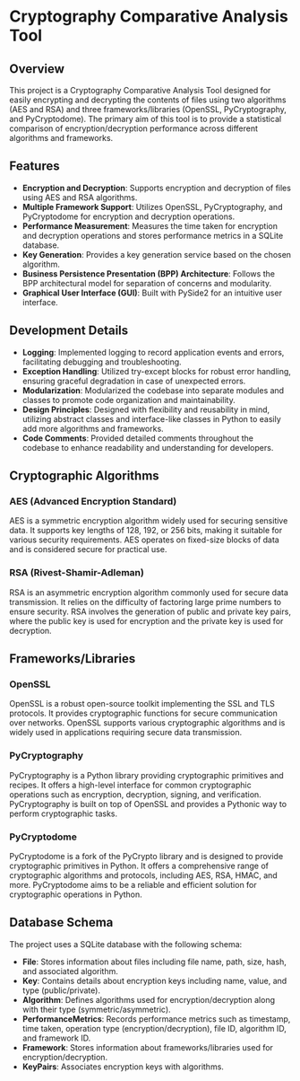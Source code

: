 # Cryptography Comparative Analysis Tool
## Overview
This project is a Cryptography Comparative Analysis Tool designed for easily encrypting and decrypting the contents of files using two algorithms (AES and RSA) and three frameworks/libraries (OpenSSL, PyCryptography, and PyCryptodome). The primary aim of this tool is to provide a statistical comparison of encryption/decryption performance across different algorithms and frameworks.

## Features
- **Encryption and Decryption**: Supports encryption and decryption of files using AES and RSA algorithms.
- **Multiple Framework Support**: Utilizes OpenSSL, PyCryptography, and PyCryptodome for encryption and decryption operations.
- **Performance Measurement**: Measures the time taken for encryption and decryption operations and stores performance metrics in a SQLite database.
- **Key Generation**: Provides a key generation service based on the chosen algorithm.
- **Business Persistence Presentation (BPP) Architecture**: Follows the BPP architectural model for separation of concerns and modularity.
- **Graphical User Interface (GUI)**: Built with PySide2 for an intuitive user interface.

## Development Details
- **Logging**: Implemented logging to record application events and errors, facilitating debugging and troubleshooting.
- **Exception Handling**: Utilized try-except blocks for robust error handling, ensuring graceful degradation in case of unexpected errors.
- **Modularization**: Modularized the codebase into separate modules and classes to promote code organization and maintainability.
- **Design Principles**: Designed with flexibility and reusability in mind, utilizing abstract classes and interface-like classes in Python to easily add more algorithms and frameworks.
- **Code Comments**: Provided detailed comments throughout the codebase to enhance readability and understanding for developers.


## Cryptographic Algorithms
### AES (Advanced Encryption Standard)
AES is a symmetric encryption algorithm widely used for securing sensitive data. It supports key lengths of 128, 192, or 256 bits, making it suitable for various security requirements. AES operates on fixed-size blocks of data and is considered secure for practical use.

### RSA (Rivest-Shamir-Adleman)
RSA is an asymmetric encryption algorithm commonly used for secure data transmission. It relies on the difficulty of factoring large prime numbers to ensure security. RSA involves the generation of public and private key pairs, where the public key is used for encryption and the private key is used for decryption.

## Frameworks/Libraries
### OpenSSL
OpenSSL is a robust open-source toolkit implementing the SSL and TLS protocols. It provides cryptographic functions for secure communication over networks. OpenSSL supports various cryptographic algorithms and is widely used in applications requiring secure data transmission.

### PyCryptography
PyCryptography is a Python library providing cryptographic primitives and recipes. It offers a high-level interface for common cryptographic operations such as encryption, decryption, signing, and verification. PyCryptography is built on top of OpenSSL and provides a Pythonic way to perform cryptographic tasks.

### PyCryptodome
PyCryptodome is a fork of the PyCrypto library and is designed to provide cryptographic primitives in Python. It offers a comprehensive range of cryptographic algorithms and protocols, including AES, RSA, HMAC, and more. PyCryptodome aims to be a reliable and efficient solution for cryptographic operations in Python.


## Database Schema
The project uses a SQLite database with the following schema:

- **File**: Stores information about files including file name, path, size, hash, and associated algorithm.
- **Key**: Contains details about encryption keys including name, value, and type (public/private).
- **Algorithm**: Defines algorithms used for encryption/decryption along with their type (symmetric/asymmetric).
- **PerformanceMetrics**: Records performance metrics such as timestamp, time taken, operation type (encryption/decryption), file ID, algorithm ID, and framework ID.
- **Framework**: Stores information about frameworks/libraries used for encryption/decryption.
- **KeyPairs**: Associates encryption keys with algorithms.
